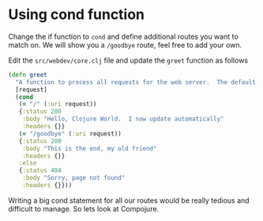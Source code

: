 # Using cond function

  Change the if function to `cond` and define additional routes you want to match on.  We will show you a `/goodbye` route, feel free to add your own.

  Edit the `src/webdev/core.clj` file and update the `greet` function as follows
  
```clojure 
(defn greet
  "A function to process all requests for the web server.  The default route / returns one message, /goodbye route another. for all other routes an error message is returned"
  [request]
  (cond
   (= "/" (:uri request))
   {:status 200
    :body "Hello, Clojure World.  I now update automatically"
    :headers {}}
   (= "/goodbye" (:uri request))
   {:status 200
    :body "This is the end, my old friend"
    :headers {}}
   :else
   {:status 404
    :body "Sorry, page not found"
    :headers {}}))
```

  Writing a big cond statement for all our routes would be really tedious and difficult to manage.  So lets look at Compojure.
  
  
